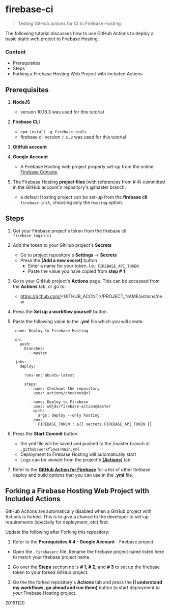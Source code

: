 # firebase-ci

> Testing GitHub actions for CI to Firebase Hosting.


The following tutorial discusses how to use GitHub Actions to deploy a basic static web project to Firebase Hosting.


### Content

- Prerequisites
- Steps
- Forking a Firebase Hosting Web Project with Included Actions



## Prerequisites

1. **NodeJS**
   - version 10.16.3 was used for this tutorial

2. **Firebase CLI**  
   - `npm install -g firebase-tools`
   - firebase cli version `7.6.2` was used for this tutorial

3. **GitHub account**

4. **Google Account**
   - A Firebase Hosting web project properly set-up from the online [Firebase Console](https://console.firebase.google.com/).

5. The Firebase Hosting **project files** (with references from # 4) committed in the GitHub account's repository's @master branch.
   - a default Hosting project can be set-up from the **firebase cli**
      `firebase init`, choosing only the `Hosting` option.



## Steps

1. Get your Firebase project's token from the firebase cli  
`firebase login:ci`

2. Add the token to your GitHub project's **Secrets**
   - Go to project repository's **Settings** -> **Secrets**
   - Press the **[Add a new secret]** button
      - Enter a name for your token, i.e.: `FIREBASE_API_TOKEN`
      - Paste the value you have copied from **step # 1**

3. Go to your GitHub project's **Actions** page. This can be accessed from the **Actions** tab, or go to: 
   - https://github.com/<GITHUB_ACCNT>/PROJECT_NAME/actions/new

4. Press the **Set up a workflow yourself** button.

5. Paste the following value to the **.yml** file which you will create.

 
		name: Deploy to Firebase Hosting
		
		on:
		  push:
		    branches: 
		      - master
		
		jobs:
		  deploy:
		
		    runs-on: ubuntu-latest
		
		    steps:
		      - name: Checkout the repository
		        uses: actions/checkout@v1
		        
		      - name: Deploy to Firebase
		        uses: w9jds/firebase-action@master
		        with:
		          args: deploy --only hosting
		        env:
		          FIREBASE_TOKEN : ${{ secrets.FIREBASE_API_TOKEN }}


6. Press the **Start Commit** button.
   - the yml file will be saved and pushed to the /master branch at  
   `.github/workflows/main.yml`
   - Deployment to Firebase Hosting will automatically start
   - Logs can be viewed from the project's [**[Actions]**](https://github.com/weaponsforge/firebase-ci/actions) tab.

7. Refer to the [**GitHub Action for Firebase**](https://github.com/marketplace/actions/github-action-for-firebase) for a list of other firebase deploy and build options that you can use in the **.yml** file.



## Forking a Firebase Hosting Web Project with Included Actions

GitHub Actions are automatically disabled when a GitHub project with Actions is forked. This is to give a chance to the developer to set-up requirements (specially for deployment, etc) first.

Update the following after Forking this repository:

1.  Refer to the **Prerequisites # 4 - Google Account** - Firebase project.
   - Open the `.firebaserc` file. Rename the firebase project name listed here to match your firebase project name.

2. Go over the **Steps** section no.'s **# 1, # 2,** and **# 3** to set up the firebase token to your forked GitHub project.

3. Go the the forked repository's **Actions** tab and press the **[I understand my workflows, go ahead and run them]** button to start deployment to *your* Firebase Hosting project.


20191120